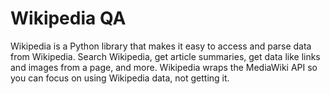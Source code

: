 # Wikipedia QA

Wikipedia is a Python library that makes it easy to access and parse data from Wikipedia. Search Wikipedia, get article summaries, get data like links and images from a page, and more. Wikipedia wraps the MediaWiki API so you can focus on using Wikipedia data, not getting it.